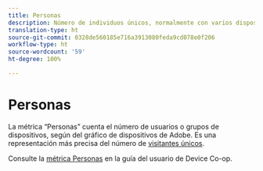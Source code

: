 ```yaml
---
title: Personas
description: Número de individuos únicos, normalmente con varios dispositivos.
translation-type: ht
source-git-commit: 0328de560185e716a3913080feda9cd078e0f206
workflow-type: ht
source-wordcount: '59'
ht-degree: 100%

---
```



# Personas

La métrica “Personas” cuenta el número de usuarios o grupos de dispositivos, según del gráfico de dispositivos de Adobe. Es una representación más precisa del número de [visitantes únicos](unique-visitors.md).

Consulte la [métrica Personas](https://docs.adobe.com/content/help/es-ES/device-co-op/using/data/people.html) en la guía del usuario de Device Co-op.
